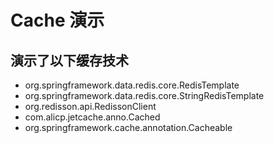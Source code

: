 # Cache 演示

## 演示了以下缓存技术

- org.springframework.data.redis.core.RedisTemplate
- org.springframework.data.redis.core.StringRedisTemplate
- org.redisson.api.RedissonClient
- com.alicp.jetcache.anno.Cached
- org.springframework.cache.annotation.Cacheable
